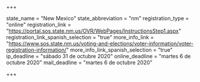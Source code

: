 +++

state_name = "New Mexico"
state_abbreviation = "nm"
registration_type = "online"
registration_link = "https://portal.sos.state.nm.us/OVR/WebPages/InstructionsStep1.aspx"
registration_link_spanish_selection = "true"
more_info_link = "https://www.sos.state.nm.us/voting-and-elections/voter-information/voter-registration-information/"
more_info_link_spanish_selection = "true"
ip_deadline = "sábado 31 de octubre 2020"
online_deadline = "martes 6 de octubre 2020"
mail_deadline = "martes 6 de octubre 2020"

+++